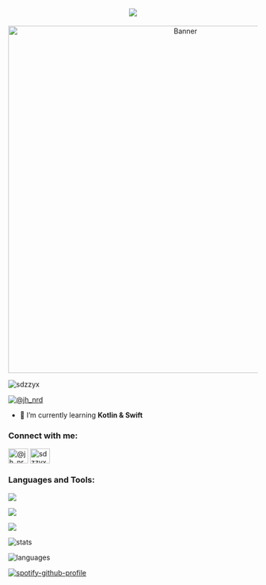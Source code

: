 <h1 align="center">
  <a href="https://git.io/typing-svg">
    <img src="https://readme-typing-svg.herokuapp.com/?font=Bungee&duration=4500&center=true&vCenter=true&width=550&lines=Hi+There! 👋🏻;I'm+sdzzyx!;I+like+coding👨🏽‍💻;Nice+to+meet+you+%3A)&size=30">
  </a>
</h1>

<div align="center">
  <img src="https://www.lambdatest.com/resources/images/news24.gif" alt="Banner" width="700" />
</div>

<p align="left"> <img src="https://komarev.com/ghpvc/?username=sdzzyx&label=Profile%20views&color=0e75b6&style=flat" alt="sdzzyx" /> </p>

<p align="left"> <a href="https://twitter.com/@jh_nrd" target="blank"><img src="https://img.shields.io/twitter/follow/@jh_nrd?logo=twitter&style=for-the-badge" alt="@jh_nrd" /></a> </p>

- 🌱 I’m currently learning **Kotlin & Swift**

<h3 align="left">Connect with me:</h3>
<p align="left">
<a href="https://twitter.com/@jh_nrd" target="blank"><img align="center" src="https://raw.githubusercontent.com/rahuldkjain/github-profile-readme-generator/master/src/images/icons/Social/twitter.svg" alt="@jh_nrd" height="30" width="40" /></a>
<a href="https://instagram.com/sdzzyx" target="blank"><img align="center" src="https://raw.githubusercontent.com/rahuldkjain/github-profile-readme-generator/master/src/images/icons/Social/instagram.svg" alt="sdzzyx" height="30" width="40" /></a>
</p>

<h3 align="left">Languages and Tools:</h3>

<p align="">
  <a href="https://skillicons.dev">
    <img src="https://skillicons.dev/icons?i=java,idea,eclipse,maven,git,github,linux,discord,devto,postgres," />
  </a>
</p>

<p align="">
  <a href="https://skillicons.dev">
    <img src="https://skillicons.dev/icons?i=xd,androidstudio,swift,kotlin,gradle,vercel,githubactions,postman,vscode,visualstudio" />
  </a>
</p>

<p align="">
  <a href="https://skillicons.dev">
    <img src="https://skillicons.dev/icons?i=html,css,firebase,figma,mongodb,mysql" />
  </a>
</p>

![stats](https://github-readme-stats.vercel.app/api?username=sdzzyx&show_icons=true&theme=tokyonight)

![languages](https://github-readme-stats.vercel.app/api/top-langs/?username=sdzzyx&layout=compact&theme=tokyonight)

[![spotify-github-profile](https://spotify-github-profile.vercel.app/api/view?uid=214fymw4evc6dh3jv4sogvu3i&cover_image=true&theme=default&show_offline=false&background_color=121212&interchange=true)](https://spotify-github-profile.vercel.app/api/view?uid=214fymw4evc6dh3jv4sogvu3i&redirect=true)
